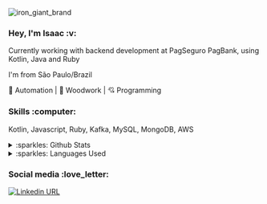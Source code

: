 ![iron_giant_brand](https://user-images.githubusercontent.com/12500826/119187830-3b4d3e00-ba50-11eb-91c1-0c7d486aada8.png)

<h3 align="left">
  Hey, I'm Isaac :v:
</h3>

<p align="left">
  Currently working with backend development at PagSeguro PagBank, using Kotlin, Java and Ruby

  I'm from São Paulo/Brazil

  🤖 Automation | 🌳 Woodwork | 💘 Programming
</p>

<h3 align="left">
  Skills :computer:
</h3>

<p align="left">
  Kotlin, Javascript, Ruby, Kafka, MySQL, MongoDB, AWS
  
  <details>
   <summary>:sparkles: Github Stats</summary>
   <img src="https://github-readme-stats.vercel.app/api?username=IsaacYung&theme=default" >
  </details>

  <details>
    <summary>:sparkles: Languages Used</summary>
    <img src="https://github-readme-stats.vercel.app/api/top-langs/?username=IsaacYung&hide=html&layout=compact">
  </details>
<p align="left">
  
<h3 align="left">
  Social media :love_letter:
</h3>

[![Linkedin URL](https://img.shields.io/twitter/url?color=%230072b1&label=connect&logo=linkedin&logoColor=%230072b1&style=flat-square&url=https%3A%2F%2Fwww.linkedin.com%2Fin%2Falejandro-ramirez-ciceros%2F)](https://www.linkedin.com/in/isaac-yung)


